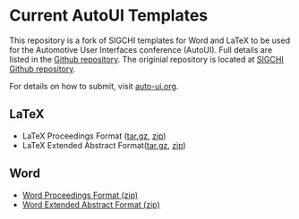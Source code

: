 # Current AutoUI Templates #
This repository is a fork of SIGCHI templates for Word and LaTeX to be used for the Automotive User Interfaces conference (AutoUI).
Full details are listed in the [Github repository](https://github.com/auto-ui/Document-Formats). 
The originial repository is located at  [SIGCHI Github repository](https://github.com/sigchi/Document-Formats).

For details on how to submit, visit [auto-ui.org](http://www.auto-ui.org).

## LaTeX ##
+ LaTeX Proceedings Format ([tar.gz](https://github.com/auto-ui/Document-Formats/blob/master/Builds/latex-proceedings.tar.gz?raw=true), [zip](https://github.com/auto-ui/Document-Formats/blob/master/Builds/latex-proceedings.zip?raw=true))
+ LaTeX Extended Abstract Format([tar.gz](https://github.com/auto-ui/Document-Formats/blob/master/Builds/latex-extended-abstracts.tar.gz?raw=true), [zip](https://github.com/auto-ui/Document-Formats/blob/master/Builds/latex-extended-abstracts.zip?raw=true))

## Word ##
+ [Word Proceedings Format (zip)](https://github.com/auto-ui/Document-Formats/blob/master/Builds/sigchi-word-proceedings.zip?raw=true)
+ [Word Extended Abstract Format (zip)](https://github.com/auto-ui/Document-Formats/blob/master/Builds/sigchi-word-extended-abstracts.zip?raw=true)
